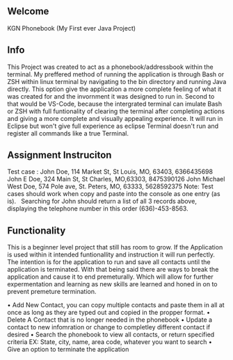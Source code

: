 ## Welcome

KGN Phonebook (My First ever Java Project)

## Info

This Project was created to act as a phonebook/addressbook within the terminal.  My preffered method of running the application is through Bash or ZSH
within linux terminal by navigating to the bin directory and running Java directly.  This option give the application a more complete feeling of what it was created
for and the invornment it was designed to run in.  Second to that would be VS-Code, because the intergrated terminal can imulate Bash or ZSH with full funtionality
of clearing the terminal after completing actions and giving a more complete and visually appealing experience.  It will run in Eclipse but won't give full experience
as eclipse Terminal doesn't run and register all commands like a true Terminal.    

## Assignment Instruciton

Test case :
John Doe, 114 Market St, St Louis, MO, 63403, 6366435698
John E Doe, 324 Main St, St Charles, MO,63303, 8475390126
John Michael West Doe, 574 Pole ave, St. Peters, MO, 63333, 5628592375
Note: Test cases should work when copy and paste into the console as one entry (as is).
 
Searching for John should return a list of all 3 records above, displaying the telephone number in this order (636)-453-8563.

## Functionality

This is a beginner level project that still has room to grow.  If the Application is used within it intended funtionallity and instruction
it will run perfectly.  The intention is for the application to run and save all contacts until the application is terminated.  With that being
said there are ways to break the application and cause it to end premeturally.  Which will allow for further expermentation and learning as new
skills are learned and honed in on to prevent premeture termination.

•  Add New Contact, you can copy multiple contacts and paste them in all at once as long as they are typed out and copied in the propper format.
•  Delete A Contact that is no longer needed in the phonebook
•  Update a contact to new infomration or change to completley different contact if desired
•  Search the phonebook to view all contacts, or return specified criteria EX: State, city, name, area code, whatever you want to search
•  Give an option to terminate the application





